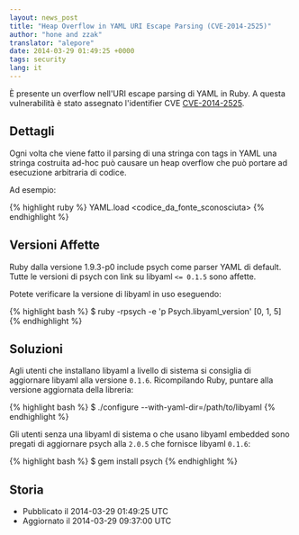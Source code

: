 ```yaml
---
layout: news_post
title: "Heap Overflow in YAML URI Escape Parsing (CVE-2014-2525)"
author: "hone and zzak"
translator: "alepore"
date: 2014-03-29 01:49:25 +0000
tags: security
lang: it
---
```


È presente un overflow nell'URI escape parsing di YAML in Ruby.
A questa vulnerabilità è stato assegnato l'identifier CVE
[CVE-2014-2525](http://www.ocert.org/advisories/ocert-2014-003.html).

## Dettagli

Ogni volta che viene fatto il parsing di una stringa con tags in YAML una
stringa costruita ad-hoc può causare un heap overflow che può portare ad
esecuzione arbitraria di codice.

Ad esempio:

{% highlight ruby %}
YAML.load <codice_da_fonte_sconosciuta>
{% endhighlight %}

## Versioni Affette

Ruby dalla versione 1.9.3-p0 include psych come parser YAML di default. Tutte le
versioni di psych con link su libyaml `<= 0.1.5` sono affette.

Potete verificare la versione di libyaml in uso eseguendo:

{% highlight bash %}
$ ruby -rpsych -e 'p Psych.libyaml_version'
[0, 1, 5]
{% endhighlight %}

## Soluzioni

Agli utenti che installano libyaml a livello di sistema si consiglia di
aggiornare libyaml alla versione `0.1.6`. Ricompilando Ruby, puntare alla
versione aggiornata della libreria:

{% highlight bash %}
$ ./configure --with-yaml-dir=/path/to/libyaml
{% endhighlight %}

Gli utenti senza una libyaml di sistema o che usano libyaml embedded sono
pregati di aggiornare psych alla `2.0.5` che fornisce libyaml `0.1.6`:

{% highlight bash %}
$ gem install psych
{% endhighlight %}

## Storia

* Pubblicato il 2014-03-29 01:49:25 UTC
* Aggiornato il 2014-03-29 09:37:00 UTC
